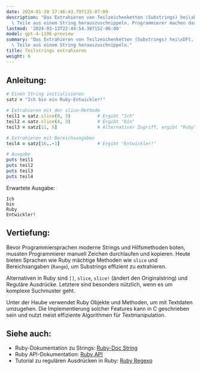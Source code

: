 ```yaml
---
date: 2024-01-20 17:46:43.797135-07:00
description: "Das Extrahieren von Teilzeichenketten (Substrings) hei\xDFt, spezifische\
  \ Teile aus einem String herauszuschnippeln. Programmierer machen das, um bestimmte\u2026"
lastmod: '2024-03-13T22:44:54.387152-06:00'
model: gpt-4-1106-preview
summary: "Das Extrahieren von Teilzeichenketten (Substrings) hei\xDFt, spezifische\
  \ Teile aus einem String herauszuschnippeln."
title: Teilstrings extrahieren
weight: 6
---
```


## Anleitung:
```Ruby
# Einen String initialisieren
satz = "Ich bin ein Ruby-Entwickler!"

# Extrahieren mit der slice-Methode
teil1 = satz.slice(0, 3)          # Ergibt "Ich"
teil2 = satz.slice(4, 3)          # Ergibt "bin"
teil3 = satz[11, 5]               # Alternativer Zugriff, ergibt "Ruby"

# Extrahieren mit Bereichsangaben
teil4 = satz[16..-1]              # Ergibt "Entwickler!"

# Ausgabe
puts teil1
puts teil2
puts teil3
puts teil4
```

Erwartete Ausgabe:

```
Ich
bin
Ruby
Entwickler!
```

## Vertiefung:
Bevor Programmiersprachen moderne Strings und Hilfsmethoden boten, mussten Programmierer manuell Zeichen durchlaufen und kopieren. Heute bieten Sprachen wie Ruby mächtige Methoden wie `slice` und Bereichsangaben (`Range`), um Substrings effizient zu extrahieren.

Alternativen in Ruby sind `[]`, `slice`, `slice!` (ändert den Originalstring) und Reguläre Ausdrücke. Letztere sind besonders nützlich, wenn es um komplexe Suchmuster geht.

Unter der Haube verwendet Ruby Objekte und Methoden, um mit Textdaten umzugehen. Die Implementierung solcher Features kann in C geschrieben sein und nutzt meist effiziente Algorithmen für Textmanipulation.

## Siehe auch:
- Ruby-Dokumentation zu Strings: [Ruby-Doc String](https://ruby-doc.org/core-2.7.0/String.html)
- Ruby API-Dokumentation: [Ruby API](https://rubyapi.org/2.7/o/string#method-i-slice)
- Tutorial zu regulären Ausdrücken in Ruby: [Ruby Regexp](https://www.rubyguides.com/2015/06/ruby-regex/)
